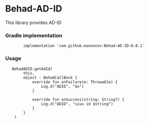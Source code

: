 # Behad-AD-ID
This library provides AD-ID
<h3>Gradle implementation</h3>

            implementation 'com.github.mannonov:Behad-AD-ID:0.0.1'

<h3>Usage</h3>

       BehadADID.getAdId(
            this,
            object : BehadCallBack {
                override fun onFailure(e: Throwable) {
                    Log.d("ADID", "$e")
                }

                override fun onSuccess(string: String?) {
                    Log.d("ADID", "siuu id $string")
                }
            }
        )
